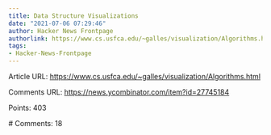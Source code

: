 ```yaml
---
title: Data Structure Visualizations
date: "2021-07-06 07:29:46"
author: Hacker News Frontpage
authorlink: https://www.cs.usfca.edu/~galles/visualization/Algorithms.html
tags:
- Hacker-News-Frontpage
---
```


<p>Article URL: <a href="https://www.cs.usfca.edu/~galles/visualization/Algorithms.html">https://www.cs.usfca.edu/~galles/visualization/Algorithms.html</a></p>
<p>Comments URL: <a href="https://news.ycombinator.com/item?id=27745184">https://news.ycombinator.com/item?id=27745184</a></p>
<p>Points: 403</p>
<p># Comments: 18</p>
